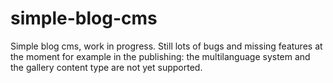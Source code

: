 # simple-blog-cms

Simple blog cms, work in progress. Still lots of bugs and missing features at the moment for example in the publishing: the multilanguage system and the gallery content type are not yet supported.

